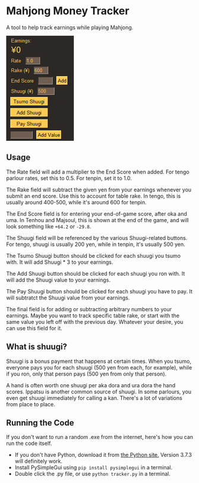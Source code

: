 # Mahjong Money Tracker
 A tool to help track earnings while playing Mahjong.

![Tracker Image](./tracker_example.gif)
## Usage
The Rate field will add a multiplier to the End Score when added. For tengo parlour rates, set this to 0.5. For tenpin, set it to 1.0.

The Rake field will subtract the given yen from your earnings whenever you submit an end score. Use this to account for table rake. In tengo, this is usually around 400-500, while it's around 600 for tenpin.

The End Score field is for entering your end-of-game score, after oka and uma. In Tenhou and Majsoul, this is shown at the end of the game, and will look something like `+64.2` or `-29.8`.

The Shuugi field will be referenced by the various Shuugi-related buttons. For tengo, shuugi is usually 200 yen, while in tenpin, it's usually 500 yen.

The Tsumo Shuugi button should be clicked for each shuugi you tsumo with. It will add Shuugi * 3 to your earnings.

The Add Shuugi button should be clicked for each shuugi you ron with. It will add the Shuugi value to your earnings.

The Pay Shuugi button should be clicked for each shuugi you have to pay. It will subtratct the Shuugi value from your earnings.

The final field is for adding or subtracting arbitrary numbers to your earnings. Maybe you want to track specific table rake, or start with the same value you left off with the previous day. Whatever your desire, you can use this field for it.

## What is shuugi?
Shuugi is a bonus payment that happens at certain times. When you tsumo, everyone pays you for each shuugi (500 yen from each, for example), while if you ron, only that person pays (500 yen from only that person).

A hand is often worth one shuugi per aka dora and ura dora the hand scores. Ippatsu is another common source of shuugi. In some parlours, you even get shuugi immediately for calling a kan. There's a lot of variations from place to place.

 ## Running the Code
 If you don't want to run a random .exe from the internet, here's how you can run the code itself.
 * If you don't have Python, download it from [the Python site.](https://www.python.org/downloads/) Version 3.7.3 will definitely work.
 * Install PySimpleGui using `pip install pysimplegui` in a terminal.
 * Double click the .py file, or use `python tracker.py` in a terminal.